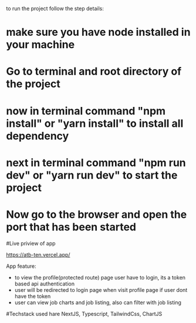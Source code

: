to run the project follow the step details:

# make sure you have node installed in your machine
# Go to terminal and root directory of the project 
# now in terminal command "npm install" or "yarn install" to install all dependency
# next in terminal command "npm run dev" or "yarn run dev" to start the project
# Now go to the browser and open the port that has been started




#Live priview of app

https://atb-ten.vercel.app/



App feature:
* to view the profile(protected route) page user have to login, its a token based api authentication
* user will be redirected to login page when visit profile page if user dont have the token
* user can view job charts and job listing, also can filter with job listing


#Techstack used hare
NextJS, Typescript, TailwindCss, ChartJS
